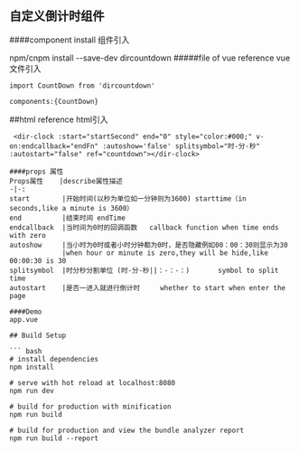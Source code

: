 ## 自定义倒计时组件

####component install 组件引入

npm/cnpm install --save-dev dircountdown
#####file of vue reference vue文件引入
```
import CountDown from 'dircountdown'

components:{CountDown}
````
##html reference       html引入
```
 <dir-clock :start="startSecond" end="0" style="color:#000;" v-on:endcallback="endFn" :autoshow='false' splitsymbol="时-分-秒" :autostart="false" ref="countdown"></dir-clock>
 ```
```
####props 属性
Props属性    |describe属性描述
-|-:
start        |开始时间(以秒为单位如一分钟则为3600) starttime（in seconds,like a minute is 3600）   
end          |结束时间 endTime                                                                   
endcallback  |当时间为0时的回调函数   callback function when time ends with zero                  
autoshow     |当小时为0时或者小时分钟都为0时，是否隐藏例如00：00：30则显示为30
             |when hour or minute is zero,they will be hide,like 00:00:30 is 30                 
splitsymbol  |时分秒分割单位 (时-分-秒||：-：-：)       symbol to split time                      
autostart    |是否一进入就进行倒计时     whether to start when enter the page                    

####Demo
app.vue
```
<template>
  <div id="app">
    <count-down :start="startSecond" end="0" style="color:#000;" v-on:endcallback="endFn" :autoshow='false' splitsymbol="时-分-秒" :autostart="false" ref="countdown"></count-down>
    <button @click="startCount">开始计时</button>
  </div>
</template>

<script>
import CountDown from 'dircountdown'
export default {
  name: 'App',
  data(){
    return{
      startSecond: '10',
    }
  },
  methods:{
    endFn(){
      alert("时间到!");
    },
    startCount(){
      this.$refs.countdown.countTime();
    }
  },
  components:{CountDown}
}
</script>

<style>
#app {
  font-family: 'Avenir', Helvetica, Arial, sans-serif;
  -webkit-font-smoothing: antialiased;
  -moz-osx-font-smoothing: grayscale;
  text-align: center;
  color: #2c3e50;
  margin-top: 60px;
}
</style>
```
## Build Setup

``` bash
# install dependencies
npm install

# serve with hot reload at localhost:8080
npm run dev

# build for production with minification
npm run build

# build for production and view the bundle analyzer report
npm run build --report
```


